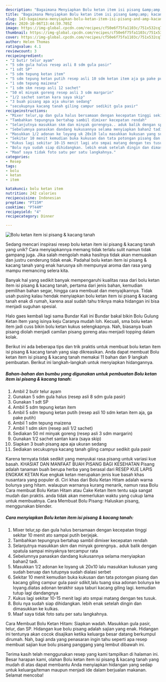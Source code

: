 ```yaml
---
description: "Bagaimana Menyiapkan Bolu ketan item isi pisang &amp;amp; kacang tanah, Lezat"
title: "Bagaimana Menyiapkan Bolu ketan item isi pisang &amp;amp; kacang tanah, Lezat"
slug: 143-bagaimana-menyiapkan-bolu-ketan-item-isi-pisang-and-amp-kacang-tanah-lezat
date: 2020-10-06T13:44:59.705Z
image: https://img-global.cpcdn.com/recipes/cf50e6f75fa1103c/751x532cq70/bolu-ketan-item-isi-pisang-kacang-tanah-foto-resep-utama.jpg
thumbnail: https://img-global.cpcdn.com/recipes/cf50e6f75fa1103c/751x532cq70/bolu-ketan-item-isi-pisang-kacang-tanah-foto-resep-utama.jpg
cover: https://img-global.cpcdn.com/recipes/cf50e6f75fa1103c/751x532cq70/bolu-ketan-item-isi-pisang-kacang-tanah-foto-resep-utama.jpg
author: Helen Thomas
ratingvalue: 4.1
reviewcount: 3
recipeingredient:
- "2 butir telur ayam"
- "5 sdm gula halus resep asli 8 sdm gula pasir"
- "1 sdt SP"
- "5 sdm tepung ketan item"
- "5 sdm tepung ketan putih resep asli 10 sdm ketan item aja ga pake putih"
- "1 sdm tepung maizena"
- "1 sdm skm resep asli 12 sachet"
- "50 ml minyak goreng resep asli 3 sdm margarin"
- "1/2 sachet santan kara saya skip"
- "3 buah pisang apa aja ukuran sedang"
- "secukupnya kacang tanah giling campur sedikit gula pasir"
recipeinstructions:
- "Mixer telur,sp dan gula halus bersamaan dengan kecepatan tinggi sekitar 10 menit ato sampai putih berjejak."
- "Tambahkan tepungnya bertahap sambil dimixer kecepatan rendah"
- "Selanjutnya masukkan skm dan minyak gorengnya.. aduk balik dengan spatula sampai minyaknya tercampur rata"
- "Sebelumnya panaskan dandang kukusannya selama menyiapkan bahan2 tadi."
- "Masukkan 1/2 adonan ke loyang uk 20x10 lalu masukkan kukusan yang sudah beruap dan tutupnya sudah dialasi serbet"
- "Sekitar 10 menit kemudian buka kukusan dan tata potongan pisang dan kacang giling campur gula pasir sdikit,lalu tuang sisa adonan bolunya ke loyang.diatas adonan terakhir saya taburi kacang giling lagi. kemudian tutup lagi dandangnya"
- "Kukus lagi sekitar 10-15 menit lagi ato smpai matang dengan tes tusuk."
- "Bolu nya sudah siap dihidangkan. lebih enak setelah dingin dan dimasukkan ke kulkas."
- "Maaf saya tidak foto satu per satu langkahnya."
categories:
- Resep
tags:
- bolu
- ketan
- item

katakunci: bolu ketan item 
nutrition: 242 calories
recipecuisine: Indonesian
preptime: "PT15M"
cooktime: "PT44M"
recipeyield: "4"
recipecategory: Dinner

---
```



![Bolu ketan item isi pisang &amp; kacang tanah](https://img-global.cpcdn.com/recipes/cf50e6f75fa1103c/751x532cq70/bolu-ketan-item-isi-pisang-kacang-tanah-foto-resep-utama.jpg)

Sedang mencari inspirasi resep bolu ketan item isi pisang &amp; kacang tanah yang unik? Cara menyiapkannya memang tidak terlalu sulit namun tidak gampang juga. Jika salah mengolah maka hasilnya tidak akan memuaskan dan justru cenderung tidak enak. Padahal bolu ketan item isi pisang &amp; kacang tanah yang enak harusnya sih mempunyai aroma dan rasa yang mampu memancing selera kita.

Banyak hal yang sedikit banyak mempengaruhi kualitas rasa dari bolu ketan item isi pisang &amp; kacang tanah, pertama dari jenis bahan, kemudian pemilihan bahan segar, hingga cara membuat dan menyajikannya. Tidak usah pusing kalau hendak menyiapkan bolu ketan item isi pisang &amp; kacang tanah enak di rumah, karena asal sudah tahu triknya maka hidangan ini bisa menjadi suguhan spesial.

Halo gaes kembali lagi sama Bundar Kali ini Bundar bakal bikin Bolu Gulung Ketan Item yang isinya keju Caranya mudah loh. Kecuali, sma bolu ketan item jadi cuss bikin bolu ketan kukus selengkapnya. Nah, biasanya buah pisang diolah menjadi camilan pisang goreng atau menjadi topping dalam kolak.


Berikut ini ada beberapa tips dan trik praktis untuk membuat bolu ketan item isi pisang &amp; kacang tanah yang siap dikreasikan. Anda dapat membuat Bolu ketan item isi pisang &amp; kacang tanah memakai 11 bahan dan 9 langkah pembuatan. Berikut ini langkah-langkah untuk menyiapkan hidangannya.

<!--inarticleads1-->

##### Bahan-bahan dan bumbu yang digunakan untuk pembuatan Bolu ketan item isi pisang &amp; kacang tanah:

1. Ambil 2 butir telur ayam
1. Gunakan 5 sdm gula halus (resep asli 8 sdm gula pasir)
1. Gunakan 1 sdt SP
1. Ambil 5 sdm tepung ketan item
1. Ambil 5 sdm tepung ketan putih (resep asli 10 sdm ketan item aja, ga pake putih)
1. Ambil 1 sdm tepung maizena
1. Ambil 1 sdm skm (resep asli 1/2 sachet)
1. Sediakan 50 ml minyak goreng (resep asli 3 sdm margarin)
1. Gunakan 1/2 sachet santan kara (saya skip)
1. Siapkan 3 buah pisang apa aja ukuran sedang
1. Sediakan secukupnya kacang tanah giling campur sedikit gula pasir


Karena ternyata tidak sedikit yang menyukai rasa pisang untuk variasi kue basah. KHASIAT DAN MANFAAT BUAH PISANG BAGI KESEHATAN Pisang adalah tanaman buah berupa herba yang berasal dari RESEP KUE LAPIS ENGKAK KETAN Kue engkak ketan merupakan jenis kue basah khas nusantara yang populer di. Ciri khas dari Bolu Ketan Hitam adalah warna bolunya yang hitam. walaupun warnanya kurang menarik, namun rasa Bolu Cara membuat Bolu Ketan Hitam atau Cake Ketan Item tentu saja sangat mudah dan praktis. anda tidak akan memerlukan waktu yang cukup lama untuk membuatnya. Cara Membuat Bolu Pisang: Haluskan pisang, menggunakan blender. 

<!--inarticleads2-->

##### Cara menyiapkan Bolu ketan item isi pisang &amp; kacang tanah:

1. Mixer telur,sp dan gula halus bersamaan dengan kecepatan tinggi sekitar 10 menit ato sampai putih berjejak.
1. Tambahkan tepungnya bertahap sambil dimixer kecepatan rendah
1. Selanjutnya masukkan skm dan minyak gorengnya.. aduk balik dengan spatula sampai minyaknya tercampur rata
1. Sebelumnya panaskan dandang kukusannya selama menyiapkan bahan2 tadi.
1. Masukkan 1/2 adonan ke loyang uk 20x10 lalu masukkan kukusan yang sudah beruap dan tutupnya sudah dialasi serbet
1. Sekitar 10 menit kemudian buka kukusan dan tata potongan pisang dan kacang giling campur gula pasir sdikit,lalu tuang sisa adonan bolunya ke loyang.diatas adonan terakhir saya taburi kacang giling lagi. kemudian tutup lagi dandangnya
1. Kukus lagi sekitar 10-15 menit lagi ato smpai matang dengan tes tusuk.
1. Bolu nya sudah siap dihidangkan. lebih enak setelah dingin dan dimasukkan ke kulkas.
1. Maaf saya tidak foto satu per satu langkahnya.


Cara Membuat Bolu Ketan Hitam: Siapkan wadah. Masukkan gula pasir, telur, dan SP. Hidangan kue bolu pisang adalah sajian yang enak. Hidangan ini tentunya akan cocok disajikan ketika keluarga besar datang berkumpul dirumah. Nah, bagi anda yang penasaran ingin tahu seperti apa resep membuat sajian kue bolu pisang panggang yang lembut dibawah ini. 

Terima kasih telah menggunakan resep yang kami tampilkan di halaman ini. Besar harapan kami, olahan Bolu ketan item isi pisang &amp; kacang tanah yang mudah di atas dapat membantu Anda menyiapkan hidangan yang sedap untuk keluarga/teman maupun menjadi ide dalam berjualan makanan. Selamat mencoba!
